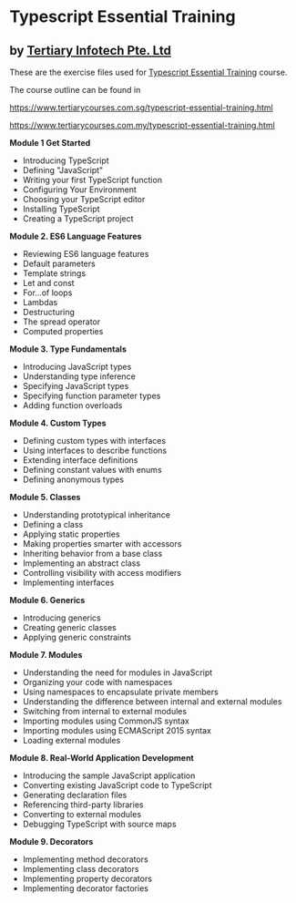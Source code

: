 # Typescript Essential Training
## by [Tertiary Infotech Pte. Ltd](https://www.tertiarycourses.com.sg/)

These are the exercise files used for [Typescript Essential Training](https://www.tertiarycourses.com.sg/typescript-essential-training.html) course. 

The course outline can be found in 

https://www.tertiarycourses.com.sg/typescript-essential-training.html

https://www.tertiarycourses.com.my/typescript-essential-training.html

<p><strong>Module 1 Get Started</strong></p>
<ul>
<li>Introducing TypeScript</li>
<li>Defining "JavaScript"</li>
<li>Writing your first TypeScript function</li>
<li>Configuring Your Environment</li>
<li>Choosing your TypeScript editor</li>
<li>Installing TypeScript</li>
<li>Creating a TypeScript project</li>
</ul>
<p><strong>Module 2. ES6 Language Features</strong></p>
<ul>
<li>Reviewing ES6 language features</li>
<li>Default parameters</li>
<li>Template strings</li>
<li>Let and const</li>
<li>For...of loops</li>
<li>Lambdas</li>
<li>Destructuring</li>
<li>The spread operator</li>
<li>Computed properties</li>
</ul>
<p><strong>Module 3. Type Fundamentals</strong></p>
<ul>
<li>Introducing JavaScript types</li>
<li>Understanding type inference</li>
<li>Specifying JavaScript types</li>
<li>Specifying function parameter types</li>
<li>Adding function overloads</li>
</ul>
<p><strong>Module 4. Custom Types</strong></p>
<ul>
<li>Defining custom types with interfaces</li>
<li>Using interfaces to describe functions</li>
<li>Extending interface definitions</li>
<li>Defining constant values with enums</li>
<li>Defining anonymous types</li>
</ul>
<p><strong>Module 5. Classes</strong></p>
<ul>
<li>Understanding prototypical inheritance</li>
<li>Defining a class</li>
<li>Applying static properties</li>
<li>Making properties smarter with accessors</li>
<li>Inheriting behavior from a base class</li>
<li>Implementing an abstract class</li>
<li>Controlling visibility with access modifiers</li>
<li>Implementing interfaces</li>
</ul>
<p><strong>Module 6. Generics</strong></p>
<ul>
<li>Introducing generics</li>
<li>Creating generic classes</li>
<li>Applying generic constraints</li>
</ul>
<p><strong>Module 7. Modules</strong></p>
<ul>
<li>Understanding the need for modules in JavaScript</li>
<li>Organizing your code with namespaces</li>
<li>Using namespaces to encapsulate private members</li>
<li>Understanding the difference between internal and external modules</li>
<li>Switching from internal to external modules</li>
<li>Importing modules using CommonJS syntax</li>
<li>Importing modules using ECMAScript 2015 syntax</li>
<li>Loading external modules</li>
</ul>
<p><strong>Module 8. Real-World Application Development</strong></p>
<ul>
<li>Introducing the sample JavaScript application</li>
<li>Converting existing JavaScript code to TypeScript</li>
<li>Generating declaration files</li>
<li>Referencing third-party libraries</li>
<li>Converting to external modules</li>
<li>Debugging TypeScript with source maps</li>
</ul>
<p><strong>Module 9. Decorators</strong></p>
<ul>
<li>Implementing method decorators</li>
<li>Implementing class decorators</li>
<li>Implementing property decorators</li>
<li>Implementing decorator factories</li>
</ul>
